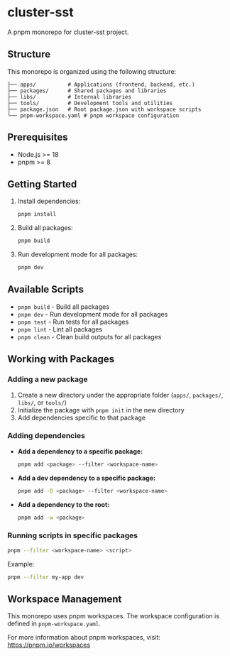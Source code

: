 # cluster-sst

A pnpm monorepo for cluster-sst project.

## Structure

This monorepo is organized using the following structure:

```
├── apps/          # Applications (frontend, backend, etc.)
├── packages/      # Shared packages and libraries
├── libs/          # Internal libraries
├── tools/         # Development tools and utilities
├── package.json   # Root package.json with workspace scripts
└── pnpm-workspace.yaml # pnpm workspace configuration
```

## Prerequisites

- Node.js >= 18
- pnpm >= 8

## Getting Started

1. Install dependencies:

   ```bash
   pnpm install
   ```

2. Build all packages:

   ```bash
   pnpm build
   ```

3. Run development mode for all packages:
   ```bash
   pnpm dev
   ```

## Available Scripts

- `pnpm build` - Build all packages
- `pnpm dev` - Run development mode for all packages
- `pnpm test` - Run tests for all packages
- `pnpm lint` - Lint all packages
- `pnpm clean` - Clean build outputs for all packages

## Working with Packages

### Adding a new package

1. Create a new directory under the appropriate folder (`apps/`, `packages/`, `libs/`, or `tools/`)
2. Initialize the package with `pnpm init` in the new directory
3. Add dependencies specific to that package

### Adding dependencies

- **Add a dependency to a specific package:**

  ```bash
  pnpm add <package> --filter <workspace-name>
  ```

- **Add a dev dependency to a specific package:**

  ```bash
  pnpm add -D <package> --filter <workspace-name>
  ```

- **Add a dependency to the root:**
  ```bash
  pnpm add -w <package>
  ```

### Running scripts in specific packages

```bash
pnpm --filter <workspace-name> <script>
```

Example:

```bash
pnpm --filter my-app dev
```

## Workspace Management

This monorepo uses pnpm workspaces. The workspace configuration is defined in `pnpm-workspace.yaml`.

For more information about pnpm workspaces, visit: https://pnpm.io/workspaces
